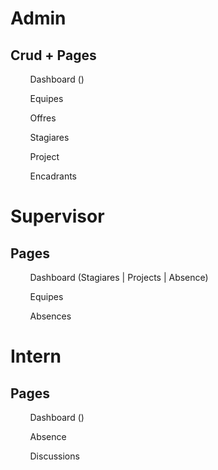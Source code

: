 # Admin

## Crud + Pages

        Dashboard ()

        Equipes 

        Offres

        Stagiares

        Project

        Encadrants

## 

# Supervisor

## Pages

        Dashboard (Stagiares | Projects | Absence)

        Equipes

        Absences

# Intern

## Pages

        Dashboard ()

        Absence

        Discussions

        
